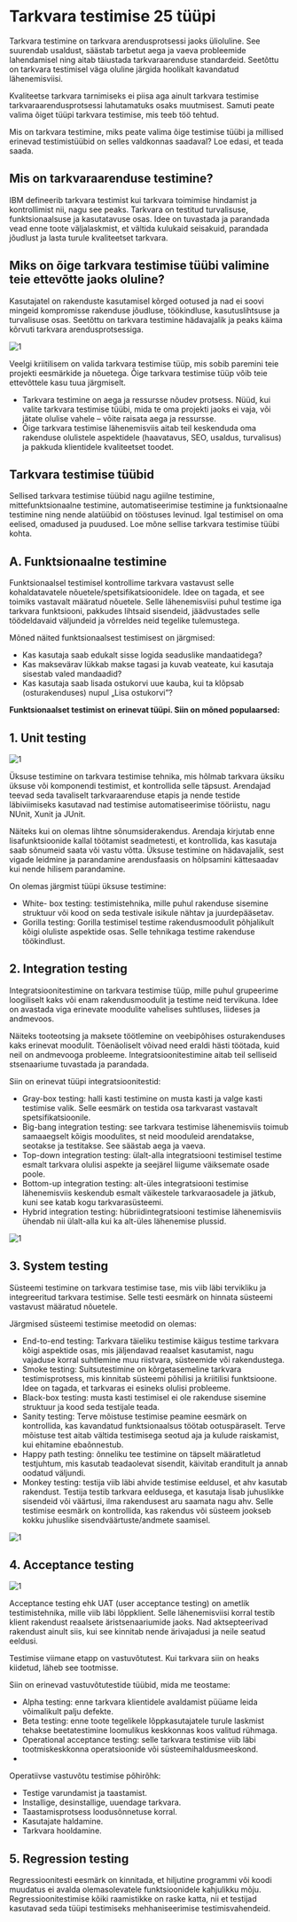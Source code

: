 # Tarkvara testimise 25 tüüpi

Tarkvara testimine on tarkvara arendusprotsessi jaoks ülioluline. See suurendab usaldust, säästab tarbetut aega ja vaeva probleemide lahendamisel ning aitab täiustada tarkvaraarenduse standardeid. Seetõttu on tarkvara testimisel väga oluline järgida hoolikalt kavandatud lähenemisviisi.

Kvaliteetse tarkvara tarnimiseks ei piisa aga ainult tarkvara testimise tarkvaraarendusprotsessi lahutamatuks osaks muutmisest. Samuti peate valima õiget tüüpi tarkvara testimise, mis teeb töö tehtud.

Mis on tarkvara testimine, miks peate valima õige testimise tüübi ja millised erinevad testimistüübid on selles valdkonnas saadaval? Loe edasi, et teada saada.

## Mis on tarkvaraarenduse testimine?
IBM defineerib tarkvara testimist kui tarkvara toimimise hindamist ja kontrollimist nii, nagu see peaks. Tarkvara on testitud turvalisuse, funktsionaalsuse ja kasutatavuse osas. Idee on tuvastada ja parandada vead enne toote väljalaskmist, et vältida kulukaid seisakuid, parandada jõudlust ja lasta turule kvaliteetset tarkvara.

## Miks on õige tarkvara testimise tüübi valimine teie ettevõtte jaoks oluline?
Kasutajatel on rakenduste kasutamisel kõrged ootused ja nad ei soovi mingeid kompromisse rakenduse jõudluse, töökindluse, kasutuslihtsuse ja turvalisuse osas. Seetõttu on tarkvara testimine hädavajalik ja peaks käima kõrvuti tarkvara arendusprotsessiga.

![1](https://user-images.githubusercontent.com/115221752/224541640-9b688543-340f-4fbf-ab22-370a73492290.JPG)

Veelgi kriitilisem on valida tarkvara testimise tüüp, mis sobib paremini teie projekti eesmärkide ja nõuetega. Õige tarkvara testimise tüüp võib teie ettevõttele kasu tuua järgmiselt.

- Tarkvara testimine on aega ja ressursse nõudev protsess. Nüüd, kui valite tarkvara testimise tüübi, mida te oma projekti jaoks ei vaja, või jätate olulise vahele – võite raisata aega ja ressursse.
- Õige tarkvara testimise lähenemisviis aitab teil keskenduda oma rakenduse olulistele aspektidele (haavatavus, SEO, usaldus, turvalisus) ja pakkuda klientidele kvaliteetset toodet.

## Tarkvara testimise tüübid
Sellised tarkvara testimise tüübid nagu agiilne testimine, mittefunktsionaalne testimine, automatiseerimise testimine ja funktsionaalne testimine ning nende alatüübid on tööstuses levinud. Igal testimisel on oma eelised, omadused ja puudused. Loe mõne sellise tarkvara testimise tüübi kohta.

## A. Funktsionaalne testimine
Funktsionaalsel testimisel kontrollime tarkvara vastavust selle kohaldatavatele nõuetele/spetsifikatsioonidele. Idee on tagada, et see toimiks vastavalt määratud nõuetele. Selle lähenemisviisi puhul testime iga tarkvara funktsiooni, pakkudes lihtsaid sisendeid, jäädvustades selle töödeldavaid väljundeid ja võrreldes neid tegelike tulemustega.

Mõned näited funktsionaalsest testimisest on järgmised:
- Kas kasutaja saab edukalt sisse logida seaduslike mandaatidega?
- Kas maksevärav lükkab makse tagasi ja kuvab veateate, kui kasutaja sisestab valed mandaadid?
- Kas kasutaja saab lisada ostukorvi uue kauba, kui ta klõpsab (osturakenduses) nupul „Lisa ostukorvi”?

**Funktsionaalset testimist on erinevat tüüpi. Siin on mõned populaarsed:**

## 1. Unit testing
![1](https://user-images.githubusercontent.com/115221752/224541922-f35239e1-f3a7-4203-ab2b-889414b14184.JPG)

Üksuse testimine on tarkvara testimise tehnika, mis hõlmab tarkvara üksiku üksuse või komponendi testimist, et kontrollida selle täpsust. Arendajad teevad seda tavaliselt tarkvaraarenduse etapis ja nende testide läbiviimiseks kasutavad nad testimise automatiseerimise tööriistu, nagu NUnit, Xunit ja JUnit.

Näiteks kui on olemas lihtne sõnumsiderakendus. Arendaja kirjutab enne lisafunktsioonide kallal töötamist seadmetesti, et kontrollida, kas kasutaja saab sõnumeid saata või vastu võtta. Üksuse testimine on hädavajalik, sest vigade leidmine ja parandamine arendusfaasis on hõlpsamini kättesaadav kui nende hilisem parandamine.

On olemas järgmist tüüpi üksuse testimine:
- White- box testing: testimistehnika, mille puhul rakenduse sisemine struktuur või kood on seda testivale isikule nähtav ja juurdepääsetav.
- Gorilla testing: Gorilla testimisel testime rakendusmoodulit põhjalikult kõigi oluliste aspektide osas. Selle tehnikaga testime rakenduse töökindlust.

## 2. Integration testing
Integratsioonitestimine on tarkvara testimise tüüp, mille puhul grupeerime loogiliselt kaks või enam rakendusmoodulit ja testime neid tervikuna. Idee on avastada viga erinevate moodulite vahelises suhtluses, liideses ja andmevoos.

Näiteks tooteotsing ja maksete töötlemine on veebipõhises osturakenduses kaks erinevat moodulit. Tõenäoliselt võivad need eraldi hästi töötada, kuid neil on andmevooga probleeme. Integratsioonitestimine aitab teil selliseid stsenaariume tuvastada ja parandada.

Siin on erinevat tüüpi integratsioonitestid:
- Gray-box testing: halli kasti testimine on musta kasti ja valge kasti testimise valik. Selle eesmärk on testida osa tarkvarast vastavalt spetsifikatsioonile.
- Big-bang integration testing: see tarkvara testimise lähenemisviis toimub samaaegselt kõigis moodulites, st neid mooduleid arendatakse, seotakse ja testitakse. See säästab aega ja vaeva.
- Top-down integration testing: ülalt-alla integratsiooni testimisel testime esmalt tarkvara olulisi aspekte ja seejärel liigume väiksemate osade poole.
- Bottom-up integration testing: alt-üles integratsiooni testimise lähenemisviis keskendub esmalt väikestele tarkvaraosadele ja jätkub, kuni see katab kogu tarkvarasüsteemi.
- Hybrid integration testing: hübriidintegratsiooni testimise lähenemisviis ühendab nii ülalt-alla kui ka alt-üles lähenemise plussid.

![1](https://user-images.githubusercontent.com/115221752/224542190-be322602-d3b0-4ae3-9d70-20aa8726fcaf.JPG)

## 3. System testing
Süsteemi testimine on tarkvara testimise tase, mis viib läbi tervikliku ja integreeritud tarkvara testimise. Selle testi eesmärk on hinnata süsteemi vastavust määratud nõuetele.

Järgmised süsteemi testimise meetodid on olemas:
- End-to-end testing: Tarkvara täieliku testimise käigus testime tarkvara kõigi aspektide osas, mis jäljendavad reaalset kasutamist, nagu vajaduse korral suhtlemine muu riistvara, süsteemide või rakendustega.
- Smoke testing: Suitsutestimine on kõrgetasemeline tarkvara testimisprotsess, mis kinnitab süsteemi põhilisi ja kriitilisi funktsioone. Idee on tagada, et tarkvaras ei esineks olulisi probleeme.
- Black-box testing: musta kasti testimisel ei ole rakenduse sisemine struktuur ja kood seda testijale teada.
- Sanity testing: Terve mõistuse testimise peamine eesmärk on kontrollida, kas kavandatud funktsionaalsus töötab ootuspäraselt. Terve mõistuse test aitab vältida testimisega seotud aja ja kulude raiskamist, kui ehitamine ebaõnnestub.
- Happy path testing: õnneliku tee testimine on täpselt määratletud testjuhtum, mis kasutab teadaolevat sisendit, käivitab eranditult ja annab oodatud väljundi.
- Monkey testing: testija viib läbi ahvide testimise eeldusel, et ahv kasutab rakendust. Testija testib tarkvara eeldusega, et kasutaja lisab juhuslikke sisendeid või väärtusi, ilma rakendusest aru saamata nagu ahv. Selle testimise eesmärk on kontrollida, kas rakendus või süsteem jookseb kokku juhuslike sisendväärtuste/andmete saamisel.

![1](https://user-images.githubusercontent.com/115221752/224542373-6169d309-8473-4ea7-81f2-5f78620c902c.JPG)

## 4. Acceptance testing
![1](https://user-images.githubusercontent.com/115221752/224542458-4f936bc9-cbd8-47f0-bfa8-71dd05a985d3.JPG)

Acceptance testing ehk UAT (user acceptance testing) on ametlik testimistehnika, mille viib läbi lõppklient. Selle lähenemisviisi korral testib klient rakendust reaalsete äristsenaariumide jaoks. Nad aktsepteerivad rakendust ainult siis, kui see kinnitab nende ärivajadusi ja neile seatud eeldusi.

Testimise viimane etapp on vastuvõtutest. Kui tarkvara siin on heaks kiidetud, läheb see tootmisse.

Siin on erinevad vastuvõtutestide tüübid, mida me teostame:
- Alpha testing: enne tarkvara klientidele avaldamist püüame leida võimalikult palju defekte.
- Beta testing: enne toote tegelikele lõppkasutajatele turule laskmist tehakse beetatestimine loomulikus keskkonnas koos valitud rühmaga.
- Operational acceptance testing: selle tarkvara testimise viib läbi tootmiskeskkonna operatsioonide või süsteemihaldusmeeskond.
- 
Operatiivse vastuvõtu testimise põhirõhk:
- Testige varundamist ja taastamist.
- Installige, desinstallige, uuendage tarkvara.
- Taastamisprotsess loodusõnnetuse korral.
- Kasutajate haldamine.
- Tarkvara hooldamine.

## 5. Regression testing

Regressioonitesti eesmärk on kinnitada, et hiljutine programmi või koodi muudatus ei avalda olemasolevatele funktsioonidele kahjulikku mõju. Regressioonitestimise kõiki raamistikke on raske katta, nii et testijad kasutavad seda tüüpi testimiseks mehhaniseerimise testimisvahendeid.




